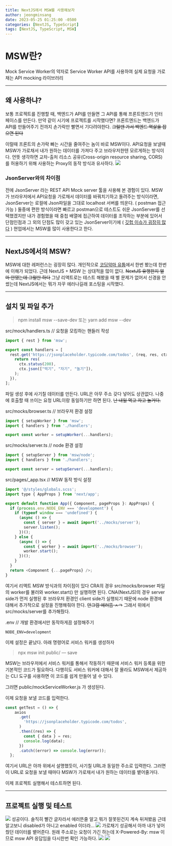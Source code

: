 ```yaml
---
title: NextJS에서 MSW를 사용해보자
author: jeongminsang
date: 2023-05-25 01:25:00 -0500
categories: [NextJS, TypeScript]
tags: [NextJS, TypeScript, MSW]
---
```


# MSW란?
Mock Service Worker의 약자로 Service Worker API를 사용하여 실제 요청을 가로채는 API mocking 라이브러리

---
## 왜 사용하냐?
보통 프로젝트를 진행할 때, 백엔드가 API를 만들면 그 API를 통해 프론트엔드가 인터페이스를 만든다. 만약 같이 시기에 프로젝트를 시작했다면? 프론트엔드는 백엔드가 API를 만들어주기 전까지 손가락만 빨면서 기다려야한다.
~~그럴땐 가서 백엔드 멱살을 잡으면 된다~~

이럴때 프론트의 손가락 빠는 시간을 줄여주는 놈이 바로 MSW이다.
API요청을 보낼때 MSW가 가로채서 내가 원하는 데이터를 가져다 주고 브라우저한텐 모르게하는 방식이다.
언뜻 생각하면 교차-출처 리소스 공유(Cross-origin resource sharing, CORS)를 허용하기 위해 사용하는 Proxy의 동작 방식과 유사하다.
![](https://velog.velcdn.com/images/minsang9735/post/8da16515-8710-4aba-821c-ed85f37dd1fd/image.png)


### JsonServer와의 차이점
전에 JsonServer 라는 REST API Mock server 툴을 사용해 본 경험이 있다.
MSW가 브라우저에서 API요청을 가로채서 데이터를 바꿔치기하고 돌려주는 방식이라면, JsonServer는 로컬에 Json파일을 그대로 localhost 서버를 띄운다. ( postman 접근 가능 )
둘중에 편한 방식이라면 빠르고 postman으로 테스트도 쉬운 JsonServer를 선택했겠지만
내가 경험했을 때 중첩 배열에 접근하여 데이터를 조작하는 부분에 있어서 단점인점과 그 외의 단점도 많이 갖고 있는 JsonServer이기에 ( [깃헙 이슈가 굉장히 많다](https://github.com/typicode/json-server/issues) ) 현업에서는 MSW를 많이 사용한다고 한다.

---
## NextJS에서의 MSW?
MSW에 대한 레퍼런스는 굉장히 많다. 개인적으로 [코딩악마 유툽](https://youtu.be/iQGRPXs_1Qc)에서 한번 봤는데 한번에 이해가 되었다.
근데 NextJS + MSW 는 상대적을 많이 없다.
~~NextJS 유행한지 얼마 안됐는데 그럴만 하다~~
그냥 리액트로는 테스트 해봤을 때 별 문제가 없어서 신경을 안썼는데 NextJS에서는 뭐가 자꾸 에러나길래 포스팅을 시작했다.

---
## 설치 및 파일 추가

> npm install msw --save-dev
또는
yarn add msw --dev

src/mock/handlers.ts // 요청을 모킹하는 핸들러 작성
```javascript
import { rest } from 'msw';

export const handlers = [
  rest.get('https://jsonplaceholder.typicode.com/todos', (req, res, ctx) => {
    return res(
      ctx.status(200),
      ctx.json(["먹기", "자기", "놀기"]),
    );
  }),
];

```
파일 생성 후에 사기칠 데이터를 만든다. URL은 아무 주소 갖다 넣어도 상관없다. 나중에 호출할 때 쓰이는 요청 URL이랑 동일하기만 하면 된다.
~~난 내일 먹고 자고 놀거다.~~

src/mocks/browser.ts // 브라우저 환경 설정
```javascript
import { setupWorker } from 'msw';
import { handlers } from './handlers';

export const worker = setupWorker(...handlers);
```

src/mocks/server.ts // node 환경 설정
```javascript
import { setupServer } from 'msw/node';
import { handlers } from './handlers';

export const server = setupServer(...handlers);

```

src/pages/_app.tsx // MSW 동작 방식 설정

```javascript
import '@/styles/globals.scss';
import type { AppProps } from 'next/app';

export default function App({ Component, pageProps }: AppProps) {
  if (process.env.NODE_ENV === 'development') {
    if (typeof window === 'undefined') {
      (async () => {
        const { server } = await import('../mocks/server');
        server.listen();
      })();
    } else {
      (async () => {
        const { worker } = await import('../mocks/browser');
        worker.start();
      })();
    }
  }
  return <Component {...pageProps} />;
}
```
여기서 리액트 MSW 방식과의 차이점이 있다
CRA의 경우 src/mocks/browser 파일의 worker를 불러와 worker.start() 만 실행하면 된다.
CNA(NextJS)의 경우 server side가 먼저 실행된 후 브라우저 환경인 client side가 실행되기 때문에 node 환경에 대해서 추가적으로 설정을 진행해줘야 한다. ~~안그럼 에러뜸 ㅅㄱ~~
그래서 위에서 src/mocks/server를 추가해줬다.

.env // 개발 환경에서만 동작하게끔 설정해주기
```
NODE_ENV=development
```
이제 설정은 끝났다.
아래 명령어로 서비스 워커를 생성하자
> npx msw init public/ — save

MSW는 브라우저에서 서비스 워커를 통해서 작동하기 때문에 서비스 워커 등록을 위한 기본적인 코드가 필요하다. 다행히도 서비스 워커에 대해서 잘 몰라도 MSW에서 제공하는 CLI 도구를 사용하면 이 코드를 쉽게 만들어 낼 수 있다.

그러면
public/mockServiceWorker.js 가 생성된다.

이제 요청을 보낼 코드를 입력한다.
```javascript
const getTest = () => {
    axios
      .get(
        'https://jsonplaceholder.typicode.com/todos',
      )
      .then((res) => {
        const { data } = res;
        console.log(data);
      })
      .catch((error) => console.log(error));
  };
```
여기서 URL은 아까 위에서 설명했듯이, 사기칠 URL과 동일한 주소로 입력한다.
그러면 이 URL로 요청을 보낼 때마다 MSW가 가로채서 내가 원하는 데이터를 뱉어줄거다.

이제 프로젝트 실행해서 테스트하면 된다.

---
## 프로젝트 실행 및 테스트

![](https://velog.velcdn.com/images/minsang9735/post/8331c217-6a8e-4ab9-a782-17389e9cb6e0/image.png)
성공이다.
솔직히 빨간 글자라서 에러뜬줄 알고 뭐가 잘못된건지 계속 뒤져봤음 
근데 알고보니 disabled가 아니고 enabled 이더라...
![](https://velog.velcdn.com/images/minsang9735/post/6afcc74c-ab00-4a19-85b9-9c652e4f3997/image.png)
가로채기 성공해서 아까 내가 넣어줬던 데이터를 뱉어준다. 
원래 주소로는 요청이 가긴 하는데 X-Powered-By: msw 이므로 msw API 응답임을 다시한번 확인 가능하다.
![](https://velog.velcdn.com/images/minsang9735/post/73137940-85bd-4680-8c4b-a098efc876aa/image.png)
![](https://velog.velcdn.com/images/minsang9735/post/8d77a8c1-02e6-4407-af07-f88d513d67bf/image.png)

